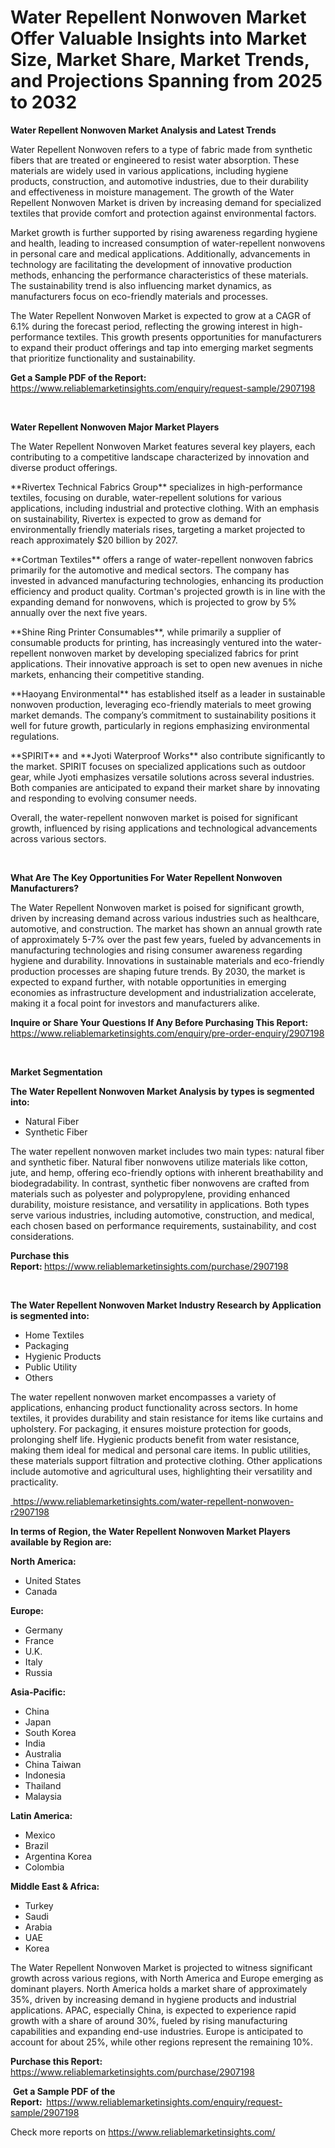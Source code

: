 <p><h1>Water Repellent Nonwoven Market Offer Valuable Insights into Market Size, Market Share, Market Trends, and Projections Spanning from 2025 to 2032</h1></p><p><strong>Water Repellent Nonwoven Market Analysis and Latest Trends</strong></p>
<p><p>Water Repellent Nonwoven refers to a type of fabric made from synthetic fibers that are treated or engineered to resist water absorption. These materials are widely used in various applications, including hygiene products, construction, and automotive industries, due to their durability and effectiveness in moisture management. The growth of the Water Repellent Nonwoven Market is driven by increasing demand for specialized textiles that provide comfort and protection against environmental factors.</p><p>Market growth is further supported by rising awareness regarding hygiene and health, leading to increased consumption of water-repellent nonwovens in personal care and medical applications. Additionally, advancements in technology are facilitating the development of innovative production methods, enhancing the performance characteristics of these materials. The sustainability trend is also influencing market dynamics, as manufacturers focus on eco-friendly materials and processes.</p><p>The Water Repellent Nonwoven Market is expected to grow at a CAGR of 6.1% during the forecast period, reflecting the growing interest in high-performance textiles. This growth presents opportunities for manufacturers to expand their product offerings and tap into emerging market segments that prioritize functionality and sustainability.</p></p>
<p><strong>Get a Sample PDF of the Report:&nbsp;</strong> <a href="https://www.reliablemarketinsights.com/enquiry/request-sample/2907198?utm_campaign=3064&utm_medium=2&utm_source=Github&utm_content=ia&utm_term=12032025&utm_id=water-repellent-nonwoven">https://www.reliablemarketinsights.com/enquiry/request-sample/2907198</a></p>
<p>&nbsp;</p>
<p><strong>Water Repellent Nonwoven Major Market Players</strong></p>
<p><p>The Water Repellent Nonwoven Market features several key players, each contributing to a competitive landscape characterized by innovation and diverse product offerings.</p><p>**Rivertex Technical Fabrics Group** specializes in high-performance textiles, focusing on durable, water-repellent solutions for various applications, including industrial and protective clothing. With an emphasis on sustainability, Rivertex is expected to grow as demand for environmentally friendly materials rises, targeting a market projected to reach approximately $20 billion by 2027.</p><p>**Cortman Textiles** offers a range of water-repellent nonwoven fabrics primarily for the automotive and medical sectors. The company has invested in advanced manufacturing technologies, enhancing its production efficiency and product quality. Cortman's projected growth is in line with the expanding demand for nonwovens, which is projected to grow by 5% annually over the next five years.</p><p>**Shine Ring Printer Consumables**, while primarily a supplier of consumable products for printing, has increasingly ventured into the water-repellent nonwoven market by developing specialized fabrics for print applications. Their innovative approach is set to open new avenues in niche markets, enhancing their competitive standing.</p><p>**Haoyang Environmental** has established itself as a leader in sustainable nonwoven production, leveraging eco-friendly materials to meet growing market demands. The company’s commitment to sustainability positions it well for future growth, particularly in regions emphasizing environmental regulations.</p><p>**SPIRIT** and **Jyoti Waterproof Works** also contribute significantly to the market. SPIRIT focuses on specialized applications such as outdoor gear, while Jyoti emphasizes versatile solutions across several industries. Both companies are anticipated to expand their market share by innovating and responding to evolving consumer needs.</p><p>Overall, the water-repellent nonwoven market is poised for significant growth, influenced by rising applications and technological advancements across various sectors.</p></p>
<p>&nbsp;</p>
<p><strong>What Are The Key Opportunities For Water Repellent Nonwoven Manufacturers?</strong></p>
<p><p>The Water Repellent Nonwoven market is poised for significant growth, driven by increasing demand across various industries such as healthcare, automotive, and construction. The market has shown an annual growth rate of approximately 5-7% over the past few years, fueled by advancements in manufacturing technologies and rising consumer awareness regarding hygiene and durability. Innovations in sustainable materials and eco-friendly production processes are shaping future trends. By 2030, the market is expected to expand further, with notable opportunities in emerging economies as infrastructure development and industrialization accelerate, making it a focal point for investors and manufacturers alike.</p></p>
<p><strong>Inquire or Share Your Questions If Any Before Purchasing This Report:</strong> <a href="https://www.reliablemarketinsights.com/enquiry/pre-order-enquiry/2907198?utm_campaign=3064&utm_medium=2&utm_source=Github&utm_content=ia&utm_term=12032025&utm_id=water-repellent-nonwoven">https://www.reliablemarketinsights.com/enquiry/pre-order-enquiry/2907198</a></p>
<p>&nbsp;</p>
<p><strong>Market Segmentation</strong></p>
<p><strong>The Water Repellent Nonwoven Market Analysis by types is segmented into:</strong></p>
<p><ul><li>Natural Fiber</li><li>Synthetic Fiber</li></ul></p>
<p><p>The water repellent nonwoven market includes two main types: natural fiber and synthetic fiber. Natural fiber nonwovens utilize materials like cotton, jute, and hemp, offering eco-friendly options with inherent breathability and biodegradability. In contrast, synthetic fiber nonwovens are crafted from materials such as polyester and polypropylene, providing enhanced durability, moisture resistance, and versatility in applications. Both types serve various industries, including automotive, construction, and medical, each chosen based on performance requirements, sustainability, and cost considerations.</p></p>
<p><strong>Purchase this Report:&nbsp;</strong><a href="https://www.reliablemarketinsights.com/purchase/2907198?utm_campaign=3064&utm_medium=2&utm_source=Github&utm_content=ia&utm_term=12032025&utm_id=water-repellent-nonwoven">https://www.reliablemarketinsights.com/purchase/2907198</a></p>
<p>&nbsp;</p>
<p><strong>The Water Repellent Nonwoven Market Industry Research by Application is segmented into:</strong></p>
<p><ul><li>Home Textiles</li><li>Packaging</li><li>Hygienic Products</li><li>Public Utility</li><li>Others</li></ul></p>
<p><p>The water repellent nonwoven market encompasses a variety of applications, enhancing product functionality across sectors. In home textiles, it provides durability and stain resistance for items like curtains and upholstery. For packaging, it ensures moisture protection for goods, prolonging shelf life. Hygienic products benefit from water resistance, making them ideal for medical and personal care items. In public utilities, these materials support filtration and protective clothing. Other applications include automotive and agricultural uses, highlighting their versatility and practicality.</p></p>
<p><a href="https://www.reliablemarketinsights.com/water-repellent-nonwoven-r2907198?utm_campaign=3064&utm_medium=2&utm_source=Github&utm_content=ia&utm_term=12032025&utm_id=water-repellent-nonwoven">&nbsp;https://www.reliablemarketinsights.com/water-repellent-nonwoven-r2907198</a></p>
<p><strong>In terms of Region, the Water Repellent Nonwoven Market Players available by Region are:</strong></p>
<p>
    <p> <strong> North America: </strong>
        <ul>
            <li>United States</li>
            <li>Canada</li>
        </ul>
        </p> 
    <p> <strong> Europe: </strong>
        <ul>
            <li>Germany</li>
            <li>France</li>
            <li>U.K.</li>
            <li>Italy</li>
            <li>Russia</li>
        </ul>
        </p> 
    <p> <strong> Asia-Pacific: </strong>
        <ul>
            <li>China</li>
            <li>Japan</li>
            <li>South Korea</li>
            <li>India</li>
            <li>Australia</li>
            <li>China Taiwan</li>
            <li>Indonesia</li>
            <li>Thailand</li>
            <li>Malaysia</li>
        </ul>
        </p> 
    <p> <strong> Latin America: </strong>
        <ul>
            <li>Mexico</li>
            <li>Brazil</li>
            <li>Argentina Korea</li>
            <li>Colombia</li>
        </ul>
        </p> 
    <p> <strong> Middle East & Africa: </strong>
        <ul>
            <li>Turkey</li>
            <li>Saudi</li>
            <li>Arabia</li>
            <li>UAE</li>
            <li>Korea</li>
        </ul>
    </p>
    </p>
<p><p>The Water Repellent Nonwoven Market is projected to witness significant growth across various regions, with North America and Europe emerging as dominant players. North America holds a market share of approximately 35%, driven by increasing demand in hygiene products and industrial applications. APAC, especially China, is expected to experience rapid growth with a share of around 30%, fueled by rising manufacturing capabilities and expanding end-use industries. Europe is anticipated to account for about 25%, while other regions represent the remaining 10%.</p></p>
<p><strong>Purchase this Report: </strong><a href="https://www.reliablemarketinsights.com/purchase/2907198?utm_campaign=3064&utm_medium=2&utm_source=Github&utm_content=ia&utm_term=12032025&utm_id=water-repellent-nonwoven">https://www.reliablemarketinsights.com/purchase/2907198</a></p>
<p>&nbsp;<strong>Get a Sample PDF of the Report:&nbsp;&nbsp;</strong><a href="https://www.reliablemarketinsights.com/enquiry/request-sample/2907198?utm_campaign=3064&utm_medium=2&utm_source=Github&utm_content=ia&utm_term=12032025&utm_id=water-repellent-nonwoven">https://www.reliablemarketinsights.com/enquiry/request-sample/2907198</a></p>
<p><strong></strong></p>
<p>Check more reports on <a href="https://www.reliablemarketinsights.com/?utm_campaign=3064&utm_medium=2&utm_source=Github&utm_content=ia&utm_term=12032025&utm_id=water-repellent-nonwoven">https://www.reliablemarketinsights.com/</a></p>